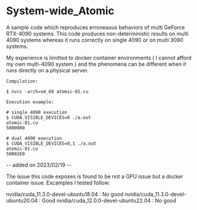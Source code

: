 # System-wide_Atomic

A sample code which reproduces erroneaous behaviors of multi GeForce RTX-4090 systems.
This code produces non-deterministic results on multi 4090 systems whereas it runs correctly on single 4090 or on multi 3090 systems.

My experience is limitted to docker container environments ( I cannot afford my own multi-4090 system ) and the phenomena can be different when it runs directly on a physical server.


    Compilation:
    
    $ nvcc -arch=sm_60 atomic-01.cu
    
    Execution example:
    
    # single 4090 execution
    $ CUDA_VISIBLE_DEVICES=0 ./a.out 
    atomic-01.cu 
    5000000 
    
    # dual 4090 execution
    $ CUDA_VISIBLE_DEVICES=0,1 ./a.out 
    atomic-01.cu 
    5000269

-- added on 2023/02/19 --

The issue this code exposes is found to be not a GPU issue but a docker container issue.
Excamples I tested follow:
  
  nvidia/cuda_11.3.0-devel-ubuntu18.04 : No good
  nvidia/cuda_11.3.0-devel-ubuntu20.04 : Good
  nvidia/cuda_12.0.0-devel-ubuntu22.04 : No good
